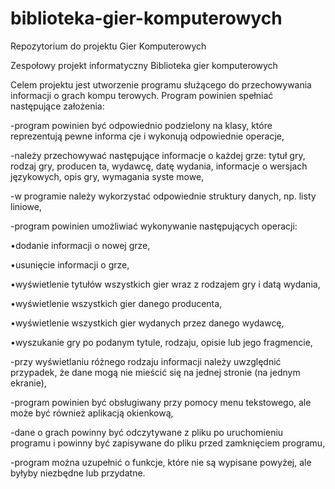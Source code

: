 # biblioteka-gier-komputerowych
Repozytorium do projektu Gier Komputerowych

Zespołowy projekt informatyczny Biblioteka gier komputerowych

Celem projektu jest utworzenie programu służącego do przechowywania informacji o grach kompu
terowych. Program powinien spełniać następujące założenia:

-program powinien być odpowiednio podzielony na klasy, które reprezentują pewne informa
cje i wykonują odpowiednie operacje,

-należy przechowywać następujące informacje o każdej grze: tytuł gry, rodzaj gry, producen
ta, wydawcę, datę wydania, informacje o wersjach językowych, opis gry, wymagania syste
mowe,

-w programie należy wykorzystać odpowiednie struktury danych, np. listy liniowe,

-program powinien umożliwiać wykonywanie następujących operacji:

  •dodanie informacji o nowej grze,

  •usunięcie informacji o grze,

  •wyświetlenie tytułów wszystkich gier wraz z rodzajem gry i datą wydania,

  •wyświetlenie wszystkich gier danego producenta,

  •wyświetlenie wszystkich gier wydanych przez danego wydawcę,

  •wyszukanie gry po podanym tytule, rodzaju, opisie lub jego fragmencie,

-przy wyświetlaniu różnego rodzaju informacji należy uwzględnić przypadek, że dane mogą
nie mieścić się na jednej stronie (na jednym ekranie),

-program powinien być obsługiwany przy pomocy menu tekstowego, ale może być również
aplikacją okienkową,

-dane o grach powinny być odczytywane z pliku po uruchomieniu programu i powinny być
zapisywane do pliku przed zamknięciem programu,

-program można uzupełnić o funkcje, które nie są wypisane powyżej, ale byłyby niezbędne
lub przydatne.
